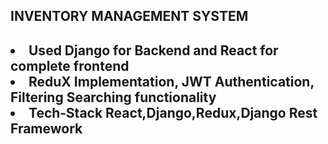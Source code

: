 <h2>INVENTORY MANAGEMENT SYSTEM<h2>
<li>Used Django for Backend and React for complete frontend
<li>ReduX Implementation, JWT Authentication, Filtering Searching functionality
<li>Tech‑Stack React,Django,Redux,Django Rest Framework
